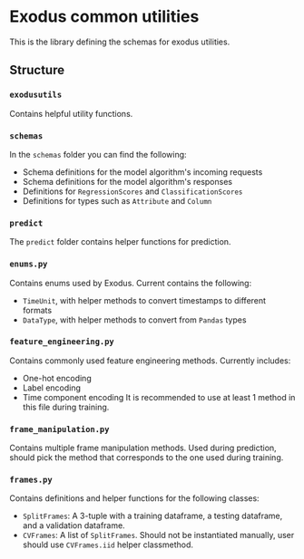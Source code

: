 # Exodus common utilities

This is the library defining the schemas for exodus utilities.

## Structure

### `exodusutils`

Contains helpful utility functions.

### `schemas`

In the `schemas` folder you can find the following:
- Schema definitions for the model algorithm's incoming requests
- Schema definitions for the model algorithm's responses
- Definitions for `RegressionScores` and `ClassificationScores`
- Definitions for types such as `Attribute` and `Column`

### `predict`

The `predict` folder contains helper functions for prediction.

### `enums.py`

Contains enums used by Exodus. Current contains the following:
- `TimeUnit`, with helper methods to convert timestamps to different formats
- `DataType`, with helper methods to convert from `Pandas` types

### `feature_engineering.py`

Contains commonly used feature engineering methods. Currently includes:
- One-hot encoding
- Label encoding
- Time component encoding
It is recommended to use at least 1 method in this file during training.

### `frame_manipulation.py`

Contains multiple frame manipulation methods. Used during prediction, should pick the method that corresponds to the one used during training.

### `frames.py`

Contains definitions and helper functions for the following classes:
- `SplitFrames`: A 3-tuple with a training dataframe, a testing dataframe, and a validation dataframe.
- `CVFrames`: A list of `SplitFrames`. Should not be instantiated manually, user should use `CVFrames.iid` helper classmethod.
